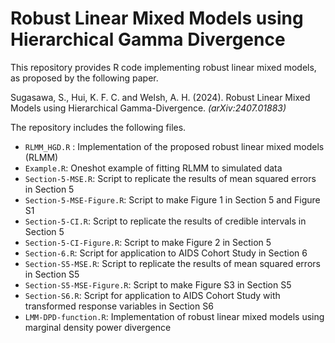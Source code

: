 # Robust Linear Mixed Models using Hierarchical Gamma Divergence

This repository provides R code implementing robust linear mixed models, as proposed by the following paper.

Sugasawa, S., Hui, K. F. C. and Welsh, A. H. (2024). Robust Linear Mixed Models using Hierarchical Gamma-Divergence. *(arXiv:2407.01883)* 

The repository includes the following files.

- `RLMM_HGD.R` : Implementation of the proposed robust linear mixed models (RLMM) 
- `Example.R`: Oneshot example of fitting RLMM to simulated data
- `Section-5-MSE.R`: Script to replicate the results of mean squared errors in Section 5
- `Section-5-MSE-Figure.R`: Script to make Figure 1 in Section 5 and Figure S1
- `Section-5-CI.R`: Script to replicate the results of credible intervals in Section 5
- `Section-5-CI-Figure.R`: Script to make Figure 2 in Section 5
- `Section-6.R`: Script for application to AIDS Cohort Study in Section 6
- `Section-S5-MSE.R`: Script to replicate the results of mean squared errors in Section S5
- `Section-S5-MSE-Figure.R`: Script to make Figure S3 in Section S5
- `Section-S6.R`: Script for application to AIDS Cohort Study with transformed response variables in Section S6
- `LMM-DPD-function.R`: Implementation of robust linear mixed models using marginal density power divergence 
